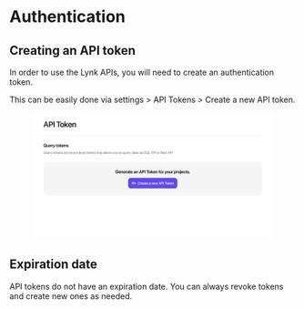 # Authentication

## Creating an API token

In order to use the Lynk APIs, you will need to create an authentication token.&#x20;

This can be easily done via settings > API Tokens > Create a new API token.

<figure><img src="../../.gitbook/assets/image (4).png" alt=""><figcaption></figcaption></figure>

## Expiration date

API tokens do not have an expiration date. You can always revoke tokens and create new ones as needed.
